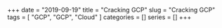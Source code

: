 +++
date = "2019-09-19"
title = "Cracking GCP"
slug = "Cracking GCP"
tags = [
    "GCP",
    "GCP",
    "Cloud"
]
categories = []
series = []
+++
